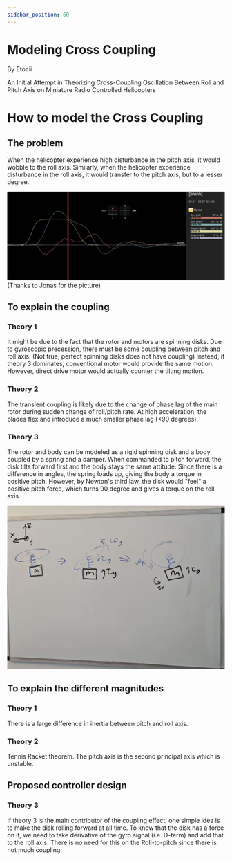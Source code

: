 ```yaml
---
sidebar_position: 60
---
```


# Modeling Cross Coupling
By Etocii

An Initial Attempt in Theorizing Cross-Coupling Oscillation Between Roll and Pitch Axis on Miniature Radio Controlled Helicopters

# How to model the Cross Coupling

## The problem
When the helicopter experience high disturbance in the pitch axis, it would wobble to the roll axis. Similarly, when the helicopter experience disturbance in the roll axis, it would transfer to the pitch axis, but to a lesser degree.

![The Coupling Effect](./img/The_Coupling_Effect.png)  
(Thanks to Jonas for the picture)


## To explain the coupling

### Theory 1
It might be due to the fact that the rotor and motors are spinning disks. Due to gyroscopic precession, there must be some coupling between pitch and roll axis. (Not true, perfect spinning disks does not have coupling)
Instead, if theory 3 dominates, conventional motor would provide the same motion. However, direct drive motor would actually counter the tilting motion.

### Theory 2
The transient coupling is likely due to the change of phase lag of the main rotor during sudden change of roll/pitch rate. At high acceleration, the blades flex and introduce a much smaller phase lag (<90 degrees). 

### Theory 3
The rotor and body can be modeled as a rigid spinning disk and a body coupled by a spring and a damper. When commanded to pitch forward, the disk tilts forward first and the body stays the same attitude. Since there is a difference in angles, the spring loads up, giving the body a torque in positive pitch. However, by Newton's third law, the disk would "feel" a positive pitch force, which turns 90 degree and gives a torque on the roll axis. 

![Disk Body Model](./img/Disk_Body_Model.jpg)

## To explain the different magnitudes

### Theory 1
There is a large difference in inertia between pitch and roll axis.

### Theory 2
Tennis Racket theorem. The pitch axis is the second principal axis which is unstable.


## Proposed controller design

### Theory 3
If theory 3 is the main contributor of the coupling effect, one simple idea is to make the disk rolling forward at all time. To know that the disk has a force on it, we need to take derivative of the gyro signal (i.e. D-term) and add that to the roll axis. There is no need for this on the Roll-to-pitch since there is not much coupling. 